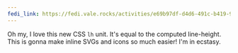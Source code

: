 ```yaml
---
fedi_link: https://fedi.vale.rocks/activities/e69b97df-d4d6-491c-b419-9bb110c550a6
---
```


Oh my, I love this new CSS `lh` unit. It's equal to the computed line-height. This is gonna make inline SVGs and icons so much easier! I'm in ecstasy.
